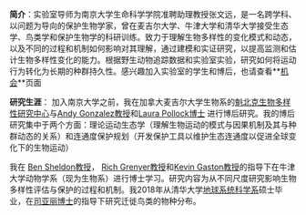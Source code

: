 __简介__：实验室导师为南京大学生命科学学院准聘助理教授张文远，是一名跨学科、以问题为导向的保护生物学家，曾在麦吉尔大学、牛津大学和清华大学接受生态学、鸟类学和保护生物学的科研训练。致力于理解生物多样性的变化模式和动态，以及不同的过程和机制如何影响对其理解，通过建模和实证研究，以提高监测和估计生物多样性变化的能力。根据野生动物追踪数据和实验室实验，研究如何将运动行为转化为长期的种群持久性。感兴趣加入实验室的学生和博后，也请查看**[机会](/opportunities/)**页面

__研究生涯__： 加入南京大学之前，我在加拿大麦吉尔大学生物系的[魁北克生物多样性研究中心](https://qcbs.ca)与[Andy Gonzalez教授](https://www.thegonzalezlab.org/about-andrew-gonzalez)和[Laura Pollock博士](https://qbiodiversity.org/about/) 进行博后研究。我的博后研究集中于两个方面：理论运动生态学（理解生物运动的模式与因果机制及其与种群动态的关系）和连通度保护规划（开发保护工具以维护生态连通度以促进全球变化下的生物运动） 

我在 [Ben Sheldon教授](https://www.biology.ox.ac.uk/people/ben-sheldon)， [Rich Grenyer教授](https://www.jesus.ox.ac.uk/about-jesus-college/our-community/people/professor-richard-grenyer/)和[Kevin Gaston教授](http://kevingaston.com/biography/)的指导下在牛津大学动物学系（现为生物系）进行博士学习。研究内容为从不同尺度研究影响生物多样性评估与保护的过程和机制。我2018年从清华大学[地球系统科学系](https://www.dess.tsinghua.edu.cn)硕士毕业，在[司亚丽博士](https://www.universiteitleiden.nl/en/staffmembers/yali-si)的指导下研究迁徙鸟类的物种分布。